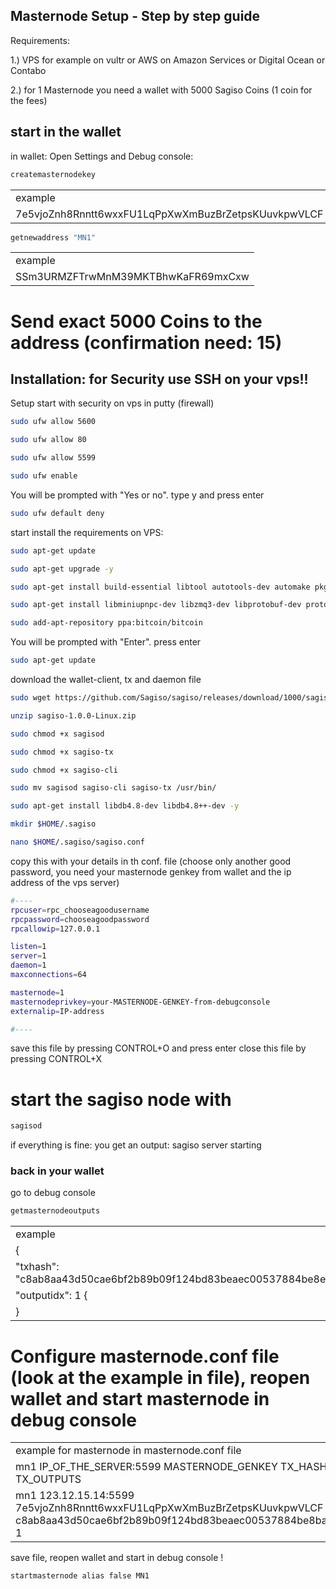 ## Masternode Setup - Step by step guide
 

Requirements: 	

1.) VPS for example on vultr or AWS on Amazon Services or Digital Ocean or Contabo

2.) for 1 Masternode you need a wallet with 5000 Sagiso Coins (1 coin for the fees)


 
## start in the wallet 
in wallet: Open Settings and  Debug console: 

```bash
createmasternodekey
```

<table>
<tr><td>example</td></tr>
<tr><td>7e5vjoZnh8Rnntt6wxxFU1LqPpXwXmBuzBrZetpsKUuvkpwVLCF</td></tr>
</table>

```bash
getnewaddress "MN1"  
```

<table>
<tr><td>example</td></tr>
<tr><td>SSm3URMZFTrwMnM39MKTBhwKaFR69mxCxw</td></tr>
</table>

# Send exact 5000 Coins to the address (confirmation need: 15) 


## Installation: for Security use SSH on your vps!!

Setup start with security on vps in putty (firewall)

```bash
sudo ufw allow 5600
```
```bash
sudo ufw allow 80
```
```bash
sudo ufw allow 5599
```
```bash
sudo ufw enable
```
You will be prompted with "Yes or no". type y and press enter

```bash
sudo ufw default deny
```

start install the requirements on VPS:

```bash
sudo apt-get update
```
```bash
sudo apt-get upgrade -y
```
```bash
sudo apt-get install build-essential libtool autotools-dev automake pkg-config libssl-dev libevent-dev bsdmainutils python3 libboost-system-dev libboost-filesystem-dev libboost-chrono-dev libboost-test-dev libboost-thread-dev libboost-all-dev libboost-program-options-dev -y
```
```bash
sudo apt-get install libminiupnpc-dev libzmq3-dev libprotobuf-dev protobuf-compiler unzip software-properties-common -y
```
```bash
sudo add-apt-repository ppa:bitcoin/bitcoin
```
You will be prompted with "Enter". press enter

```bash
sudo apt-get update
```

download the wallet-client, tx and daemon file

```bash
sudo wget https://github.com/Sagiso/sagiso/releases/download/1000/sagiso-1.0.0-Linux.zip 
```


```bash
unzip sagiso-1.0.0-Linux.zip
```
```bash
sudo chmod +x sagisod
```
```bash
sudo chmod +x sagiso-tx
```
```bash
sudo chmod +x sagiso-cli
```
```bash
sudo mv sagisod sagiso-cli sagiso-tx /usr/bin/
```
```bash
sudo apt-get install libdb4.8-dev libdb4.8++-dev -y
```
```bash
mkdir $HOME/.sagiso
```
```bash
nano $HOME/.sagiso/sagiso.conf
```

copy this with your details in th conf. file (choose only another good password, you need your masternode genkey from wallet and the ip address of the vps server)
```bash
#----
rpcuser=rpc_chooseagoodusername
rpcpassword=chooseagoodpassword
rpcallowip=127.0.0.1

listen=1
server=1
daemon=1
maxconnections=64

masternode=1
masternodeprivkey=your-MASTERNODE-GENKEY-from-debugconsole
externalip=IP-address

#----
```
save this file by pressing CONTROL+O and press enter
close this file by pressing CONTROL+X

# start the sagiso node with

```bash
sagisod
```
if everything is fine: you get an output: sagiso server starting




### back in your wallet
 
go to debug console

```bash
getmasternodeoutputs
```
<table>
<tr><td>example</td></tr>
 <tr><td>{</td></tr>
<tr><td>    "txhash": "c8ab8aa43d50cae6bf2b89b09f124bd83beaec00537884be8ec6585d1922", </td></tr>
<tr><td>     "outputidx": 1 {</td></tr>
<tr><td>   }</td></tr>
</table>


# Configure masternode.conf file (look at the example in file), reopen wallet and start masternode in debug console

<table>
<tr><td>example for masternode in masternode.conf file </td></tr>
<tr><td>mn1 IP_OF_THE_SERVER:5599 MASTERNODE_GENKEY TX_HASH TX_OUTPUTS</td></tr>
<tr><td>mn1 123.12.15.14:5599 7e5vjoZnh8Rnntt6wxxFU1LqPpXwXmBuzBrZetpsKUuvkpwVLCF c8ab8aa43d50cae6bf2b89b09f124bd83beaec00537884be8bae6585d1922 1</td></tr>
</table>

save file, reopen wallet and start in debug console !

```bash
startmasternode alias false MN1
```
